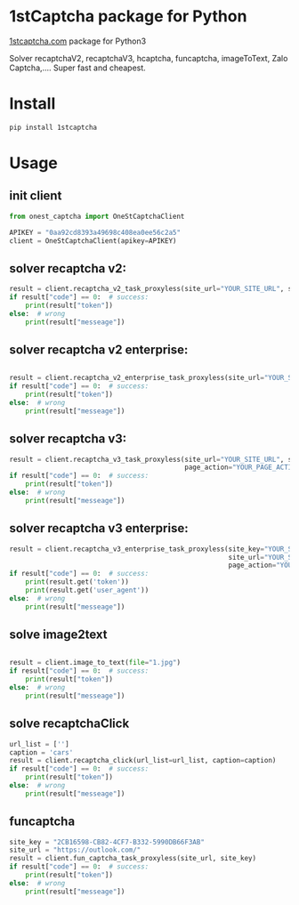 1stCaptcha package for Python
=
[1stcaptcha.com](https://1stcaptcha.com) package for Python3

Solver recaptchaV2, recaptchaV3, hcaptcha, funcaptcha, imageToText, Zalo Captcha,.... Super fast and cheapest.

# Install

```bash
pip install 1stcaptcha
```

# Usage

## init client

```python
from onest_captcha import OneStCaptchaClient

APIKEY = "0aa92cd8393a49698c408ea0ee56c2a5"
client = OneStCaptchaClient(apikey=APIKEY)
```

## solver recaptcha v2:

```python
result = client.recaptcha_v2_task_proxyless(site_url="YOUR_SITE_URL", site_key="YOUR_SITE_KEY", invisible=False)
if result["code"] == 0:  # success:
    print(result["token"])
else:  # wrong
    print(result["messeage"])
```

## solver recaptcha v2 enterprise:

```python

result = client.recaptcha_v2_enterprise_task_proxyless(site_url="YOUR_SITE_URL", site_key="YOUR_SITE_KEY")
if result["code"] == 0:  # success:
    print(result["token"])
else:  # wrong
    print(result["messeage"])
```

## solver recaptcha v3:

```python
result = client.recaptcha_v3_task_proxyless(site_url="YOUR_SITE_URL", site_key="YOUR_SITE_KEY",
                                            page_action="YOUR_PAGE_ACTION")
if result["code"] == 0:  # success:
    print(result["token"])
else:  # wrong
    print(result["messeage"])
```

## solver recaptcha v3 enterprise:

```python
result = client.recaptcha_v3_enterprise_task_proxyless(site_key="YOUR_SITE_KEY",
                                                       site_url="YOUR_SITE_URL",
                                                       page_action="YOUR_PAGE_ACTION")
if result["code"] == 0:  # success:
    print(result.get('token'))
    print(result.get('user_agent'))
else:  # wrong
    print(result["messeage"])
```

## solve image2text

```python

result = client.image_to_text(file="1.jpg")
if result["code"] == 0:  # success:
    print(result["token"])
else:  # wrong
    print(result["messeage"])
```

## solve recaptchaClick

```python
url_list = ['']
caption = 'cars'
result = client.recaptcha_click(url_list=url_list, caption=caption)
if result["code"] == 0:  # success:
    print(result["token"])
else:  # wrong
    print(result["messeage"])
```

## funcaptcha

```python
site_key = "2CB16598-CB82-4CF7-B332-5990DB66F3AB"
site_url = "https://outlook.com/"
result = client.fun_captcha_task_proxyless(site_url, site_key)
if result["code"] == 0:  # success:
    print(result["token"])
else:  # wrong
    print(result["messeage"])
```
